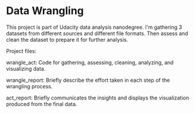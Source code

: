 # Data Wrangling
This project is part of Udacity data analysis nanodegree. I'm gathering 3 datasets from different sources and different file formats. 
Then assess and clean the dataset to prepare it for further analysis.

Project files:

wrangle_act: Code for gathering, assessing, cleaning, analyzing, and visualizing data.

wrangle_report: Briefly describe the effort taken in each step of the wrangling process.

act_report: Briefly communicates the insights and displays the visualization produced from the final data.
